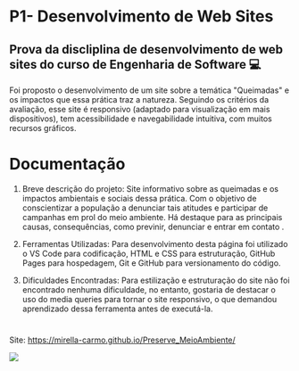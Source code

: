 <h1>P1- Desenvolvimento de Web Sites</h1>
<h2>Prova da discliplina de desenvolvimento de web sites do curso de Engenharia de Software 💻</h2>

<p>Foi proposto o desenvolvimento de um site sobre a temática "Queimadas" e os impactos que essa prática traz a natureza.
Seguindo os critérios da avaliação, esse site é responsivo (adaptado para visualização em mais dispositivos), tem acessibilidade e navegabilidade intuitiva,
com muitos recursos gráficos.</p>

<h1>Documentação</h1>

<p>
  
1. Breve descrição do projeto: Site informativo sobre as queimadas e os impactos ambientais e sociais dessa prática. Com o objetivo de conscientizar a população a denunciar tais atitudes e participar de campanhas em prol do meio ambiente. Há destaque para as principais causas, consequências, como previnir, denunciar e entrar em contato .

2. Ferramentas Utilizadas: Para desenvolvimento desta página foi utilizado o VS Code para codificação, HTML e CSS para estruturação, GitHub Pages para hospedagem, Git e GitHub para versionamento do código.

3. Dificuldades Encontradas: Para estilização e estruturação do site não foi encontrado nenhuma dificuldade, no entanto, gostaria de destacar o uso do media queries para tornar o site responsivo, o que demandou aprendizado dessa ferramenta antes de executá-la.
</p>
<h1></h1>

Site: https://mirella-carmo.github.io/Preserve_MeioAmbiente/


![](https://github.com/user-attachments/assets/0904be76-dd07-4d4a-8757-b0309aa674e7)


